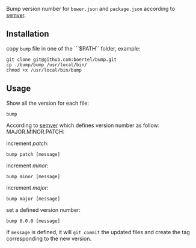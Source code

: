 Bump version number for ```bower.json``` and ```package.json``` according to [semver](http://semver.org/).

## Installation

copy `bump` file in one of the ```$PATH`` folder, example:

```
git clone git@github.com:boertel/bump.git
cp ./bump/bump /usr/local/bin/
chmod +x /usr/local/bin/bump
```

## Usage

Show all the version for each file:
```
bump
```


According to [semver](http://semver.org/) which defines version number as follow: MAJOR.MINOR.PATCH:

increment *patch*:
```
bump patch [message]
```

increment *minor*:
```
bump minor [message]
```

increment *major*:
```
bump major [message]
```

set a defined version number:
```
bump 0.0.0 [message]
```


If ```message``` is defined, it will ```git commit``` the updated files and create the tag corresponding to the new version.
